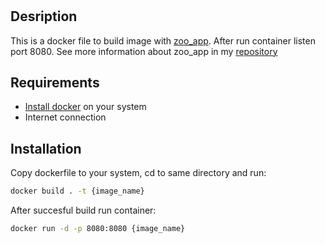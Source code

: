 #

## Desription

This is a docker file to build image with [zoo_app](../ansible_assigment/zoo_app).
After run container listen port 8080. See more information about zoo_app in my [repository](../ansible_assigment/README.md)

## Requirements

- [Install docker](https://docs.docker.com/get-docker/) on your system
- Internet connection

## Installation

Copy dockerfile to your system, cd to same directory and run:

```sh
docker build . -t {image_name}
```

After succesful build run container:

```sh
docker run -d -p 8080:8080 {image_name}
```
